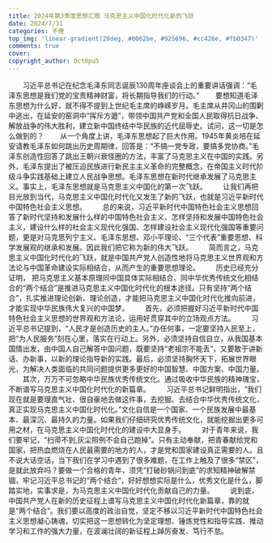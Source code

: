 ```yaml
---
title: 2024年第3季度思想汇报 马克思主义中国化时代化新的飞跃
date: 2024/7/31
categories: 不倦
top_img: 'linear-gradient(20deg, #0062be, #925696, #cc426e, #fb0347)'
comments: true
cover: 
copyright_author: Oct0pu5
---
```


&ensp;&ensp;&ensp;&ensp;习近平总书记在纪念毛泽东同志诞辰130周年座谈会上的重要讲话强调：“毛泽东思想是我们党的宝贵精神财富，将长期指导我们的行动。”
&ensp;&ensp;&ensp;&ensp;要想知道毛泽东思想为什么好，就不得不提到上世纪毛主席的峥嵘岁月。毛主席从井冈山的围剿中逃出，在延安的窑洞中“挥斥方遒”，带领中国共产党和全国人民取得抗日战争、解放战争的伟大胜利，建立新中国终结中华民族的近代屈辱史。试问，这一切是怎么做到的？
&ensp;&ensp;&ensp;&ensp;从一个角度上讲，毛泽东思想起了巨大作用。1945年黄炎培在延安请教毛泽东如何跳出历史周期律，回答是：“不搞一党专政，要搞多党协商。”毛泽东创造性回答了跳出王朝兴衰怪圈的方法，丰富了马克思主义在中国的实践。另外，毛泽东提出了被压迫民族进行新民主主义革命的完整概念，在帝国主义时代阶级斗争实践基础上建立人民战争思想。毛泽东思想在新时代继承发展了马克思主义。事实上，毛泽东思想就是马克思主义中国化的第一次飞跃。
&ensp;&ensp;&ensp;&ensp;让我们再把目光放到当代，马克思主义中国化时代化又发生了新的飞跃，也就是习近平新时代中国特色社会主义思想。
&ensp;&ensp;&ensp;&ensp;总的来说，习近平新时代中国特色社会主义思想回答了新时代坚持和发展什么样的中国特色社会主义、怎样坚持和发展中国特色社会主义，建设什么样的社会主义现代化强国、怎样建设社会主义现代化强国等重要问题，更是对马克思列宁主义、毛泽东思想、邓小平理论、“三个代表”重要思想、科学发展观的继承和发展。因此我们把它称为新的伟大飞跃。
&ensp;&ensp;&ensp;&ensp;简而言之，马克思主义中国化时代化的飞跃，就是中国共产党人创造性地将马克思主义世界观和方法论与中国革命建设实际相结合，从而产生的重要思想理论。
&ensp;&ensp;&ensp;&ensp;历史已经充分证明， 把马克思主义基本原理同中国具体实际相结合、同中华优秀传统文化相结合的“两个结合”是推进马克思主义中国化时代化的根本途径。只有坚持“两个结合”，扎实推进理论创新、理论创造，才能把马克思主义中国化时代化推向前进，才能实现中华民族伟大复兴的中国梦。
&ensp;&ensp;&ensp;&ensp;首先，必须把握好习近平新时代中国特色社会主义思想的世界观和方法论，运用好贯穿其中的立场观点方法。
&ensp;&ensp;&ensp;&ensp;习近平总书记提到，“人民才是创造历史的主人。”办任何事，一定要坚持人民至上，把“为人民服务”刻在心里，落实在行动上。另外，必须坚持自信自立，从我国基本国情出发，由中国人自己解答中国问题，既要坚持“老祖宗不能丢”，又要敢于讲新话、办新事，以新的理论指导新的实践。最后，必须坚持胸怀天下，拓展世界眼光，为解决人类面临的共同问题提供更多更好的中国智慧、中国方案、中国力量。
&ensp;&ensp;&ensp;&ensp;其次，万万不可忽略中华民族优秀传统文化。通过吸收中华民族的精神瑰宝，不断谱写马克思主义中国化时代化的新篇章。
&ensp;&ensp;&ensp;&ensp;习近平总书记鲜明指出，“我们现在就是要理直气壮、很自豪地去做这件事，去挖掘、去结合中华优秀传统文化，真正实现马克思主义中国化时代化。”文化自信是一个国家、一个民族发展中最基本、最深沉、最持久的力量。如果我们仔细研究优秀传统文化，就能挖掘出更多可用之材，在马克思主义中国化时代化的建设中大显身手。
&ensp;&ensp;&ensp;&ensp;对于青年来说，我们要牢记，“扫帚不到,灰尘照例不会自己跑掉”。只有主动奉献，把青春献给党和国家，把热血燃烧在人民最需要的地方的人，才是党和国家建设真正需要的人。且不说大话空话，当下我们在学习中遇到了很多难题，在工作上触及了很多“禁区”，是就此放弃吗？要做一个合格的青年，须凭“打破砂锅问到底”的求知精神破解禁锢，牢记习近平总书记的“两个结合”，好好想想实际是什么，优秀文化是什么，脚踏实地，实事求是，为马克思主义中国化时代化贡献自己的力量。
&ensp;&ensp;&ensp;&ensp;说到底，中国共产党人在新的历史征程上谱写马克思主义中国化时代化新篇章，靠的就是“两个结合”。我们要以高度的政治自觉，坚定不移以习近平新时代中国特色社会主义思想凝心铸魂，切实把这一思想转化为坚定理想、锤炼党性和指导实践、推动学习和工作的强大力量，在波澜壮阔的新征程上踔厉奋发、笃行不怠。